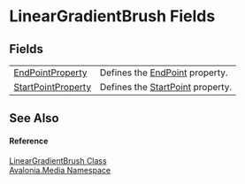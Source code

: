 # LinearGradientBrush Fields




## Fields
<table>
<tr>
<td><a href="F_Avalonia_Media_LinearGradientBrush_EndPointProperty">EndPointProperty</a></td>
<td>Defines the <a href="P_Avalonia_Media_LinearGradientBrush_EndPoint">EndPoint</a> property.</td>
</tr>
<tr>
<td><a href="F_Avalonia_Media_LinearGradientBrush_StartPointProperty">StartPointProperty</a></td>
<td>Defines the <a href="P_Avalonia_Media_LinearGradientBrush_StartPoint">StartPoint</a> property.</td>
</tr>
</table>

## See Also


#### Reference
<a href="T_Avalonia_Media_LinearGradientBrush">LinearGradientBrush Class</a>  
<a href="N_Avalonia_Media">Avalonia.Media Namespace</a>  

